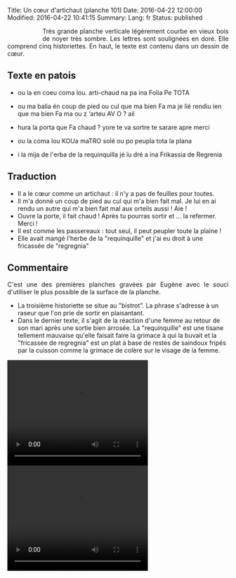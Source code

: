 Title: Un cœur d'artichaut (planche 101)
Date: 2016-04-22 12:00:00
Modified: 2016-04-22 10:41:15
Summary: 
Lang: fr
Status: published


<figure class="image-block" style="float: left;">
  <img alt="" src="{static}/images/planche_101.png">
  <figcaption style="max-width: 151px"></figcaption>
</figure>
<p style="text-align:justify;">Très grande planche verticale légèrement courbe en vieux bois de noyer très sombre. Les lettres sont soulignées en doré. Elle comprend cinq historiettes. En haut, le texte est contenu dans un dessin de cœur.</p>

## Texte en patois
- ou  la  en  coeu  coma  lou.  arti–chaud  na  pa  ina  Folia  Pe  TOTA

- ou ma balia én coup de pied ou cul que ma bien Fa ma je lié rendiu ien que ma bien Fa ma ou z ‘arteu AV O ? ail

- hura  la  porta  que  Fa  chaud ?  yore  te  va  sortre  te  sarare  apre  merci

- ou  la  coma  lou  KOUa maTRO  solé  ou  po  peupla  tota  la  plana

- i  la  mija  de  l'erba  de  la  requinquilla  jé  ïu  dré  a  ina  Frikassia  de  Regrenia

## Traduction
- Il a le cœur comme un artichaut : il n'y a pas de feuilles pour toutes.
- Il m'a donné un coup de pied au cul qui m'a bien fait mal. Je lui en ai rendu un autre qui m'a bien fait mal aux orteils aussi ! Aie !
- Ouvre la porte, il fait chaud ! Après tu pourras sortir et ... la refermer.  Merci !
- Il est comme les passereaux : tout seul, il peut peupler toute la plaine !
- Elle avait mangé l'herbe de la "requinquille"  et j'ai eu droit à une fricassée de "regregnia"


## Commentaire
<p style="text-align:justify;">C'est une des premières planches gravées par Eugène avec le souci d'utiliser le plus possible de la surface de la planche.

- La troisième historiette se situe au "bistrot". La phrase s'adresse à un raseur que l'on prie de sortir en plaisantant.
- Dans le dernier texte, il s'agit de la réaction d'une femme au retour de son mari après une sortie bien arrosée. La "requinquille" est une tisane tellement mauvaise qu'elle faisait faire la grimace à qui la buvait et la "fricassée de regregnia" est  un plat à base de restes de saindoux fripés par la cuisson comme la grimace de colère sur le visage de la femme.</p>





<video width="320" height="240" controls>
  <source src="https://d1njpgd0ygatdn.cloudfront.net/video_101_h1.mp4" type="video/mp4">
</video>

<video width="320" height="240" controls>
  <source src="https://d1njpgd0ygatdn.cloudfront.net/video_101de_2_a_fin.mp4" type="video/mp4">
</video>
